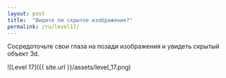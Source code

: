 ```yaml
---
layout: post
title:  "Видите ли скрытое изображение?"
permalink: /ru/level17/
---
```

Сосредоточьте свои глаза на позади изображения и увидеть скрытый объект 3d.

![Level 17]({{ site.url }}/assets/level_17.png)